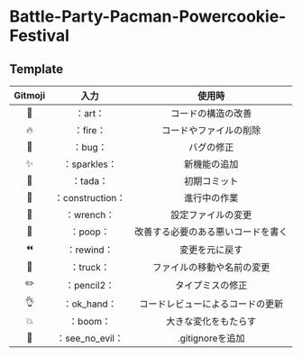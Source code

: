 # Battle-Party-Pacman-Powercookie-Festival
## Template
|Gitmoji|入力|使用時|
|:-:|:-:|:-:|
|:art:|：art：|コードの構造の改善|
|:fire:|：fire：|コードやファイルの削除|
|:bug:|：bug：|バグの修正|
|:sparkles:|：sparkles：|新機能の追加|
|:tada:|：tada：|初期コミット|
|:construction:|：construction：|進行中の作業|
|:wrench:|：wrench：|設定ファイルの変更|
|:poop:|：poop：|改善する必要のある悪いコードを書く
|:rewind:|：rewind：|変更を元に戻す|
|:truck:|：truck：|ファイルの移動や名前の変更|
|:pencil2:|：pencil2：|タイプミスの修正|
|:ok_hand:|：ok_hand：|コードレビューによるコードの更新|
|:boom:|：boom：|大きな変化をもたらす|
|:see_no_evil:|：see_no_evil：|.gitignoreを追加|



